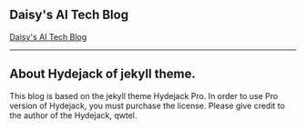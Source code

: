 ## Daisy's AI Tech Blog
[Daisy's AI Tech Blog](https://bbarry-lee.github.io)

---

## About Hydejack of jekyll theme.
This blog is based on the jekyll theme Hydejack Pro.
In order to use Pro version of Hydejack, you must purchase the license.
Please give credit to the author of the Hydejack, qwtel.